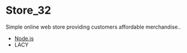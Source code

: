 # Store_32
Simple online web store providing customers affordable merchandise..
* [Node.js](https://nodejs.org)
* LACY
